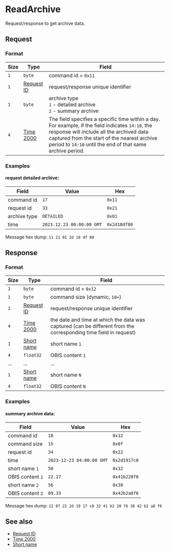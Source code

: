 # ReadArchive

Request/response to get archive data.


## Request

### Format

| Size | Type                                 | Field                                                                                                                                                                                                                                                      |
| ---- | ------------------------------------ | ---------------------------------------------------------------------------------------------------------------------------------------------------------------------------------------------------------------------------------------------------------- |
| `1`  | `byte`                               | command id = `0x11`                                                                                                                                                                                                                                        |
| `1`  | [Request ID](../types.md#request-id) | request/response unique identifier                                                                                                                                                                                                                         |
| `1`  | `byte`                               | archive type <br> `1` - detailed archive <br> `2` - summary archive                                                                                                                                                                                        |
| `4`  | [Time 2000](../types.md#time-2000)   | The field specifies a specific time within a day. For example, if the field indicates `14:10`, the response will include all the archived data captured from the start of the nearest archive period to `14:10` until the end of that same archive period. |

### Examples

#### request detailed archive:

| Field        | Value                     | Hex          |
| ------------ | ------------------------- | ------------ |
| command id   | `17`                      | `0x11`       |
| request id   | `33`                      | `0x21`       |
| archive type | `DETAILED`                | `0x01`       |
| time         | `2023.12.23 00:00:00 GMT` | `0x2d18df80` |

Message hex dump: `11 21 01 2d 18 df 80`


## Response

### Format

| Size | Type                                 | Field                                                                                                            |
| ---- | ------------------------------------ | ---------------------------------------------------------------------------------------------------------------- |
| `1`  | `byte`                               | command id = `0x12`                                                                                              |
| `1`  | `byte`                               | command size (dynamic, `10+`)                                                                                    |
| `1`  | [Request ID](../types.md#request-id) | request/response unique identifier                                                                               |
| `4`  | [Time 2000](../types.md#time-2000)   | the date and time at which the data was captured (can be different from the corresponding time field in request) |
| `1`  | [Short name](../types.md#short-name) | short name `1`                                                                                                   |
| `4`  | `float32`                            | OBIS content `1`                                                                                                 |
| ...  | ...                                  | ...                                                                                                              |
| `1`  | [Short name](../types.md#short-name) | short name `N`                                                                                                   |
| `4`  | `float32`                            | OBIS content `N`                                                                                                 |

### Examples

#### summary archive data:

| Field            | Value                     | Hex          |
| ---------------- | ------------------------- | ------------ |
| command id       | `18`                      | `0x12`       |
| command size     | `15`                      | `0x0f`       |
| request id       | `34`                      | `0x22`       |
| time             | `2023-12-23 04:00:00 GMT` | `0x2d1917c0` |
| short name `1`   | `50`                      | `0x32`       |
| OBIS content `1` | `22.27`                   | `0x41b228f6` |
| short name `2`   | `56`                      | `0x38`       |
| OBIS content `2` | `89.33`                   | `0x42b2a8f6` |

Message hex dump: `12 0f 22 2d 19 17 c0 32 41 b2 28 f6 38 42 b2 a8 f6`


## See also

* [Request ID](../types.md#request-id)
* [Time 2000](../types.md#time-2000)
* [Short name](../types.md#short-name)
